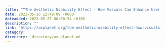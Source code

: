 ```yaml
---
title: "“The Aesthetic Usability Effect - How Visuals Can Enhance User Experience”"
date: 2023-05-26 12:49:09 +0000
dateadded: 2023-05-27 00:00:54 +0100
description: ""
link: "https://uxplanet.org/the-aesthetic-usability-effect-how-visuals-can-enhance-user-experience-5c5c1be265d4?source=rss----819cc2aaeee0---4"
category:
directory: _directory/ux-planet.md
---
```

